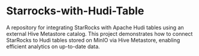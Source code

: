 # Starrocks-with-Hudi-Table
A repository for integrating StarRocks with Apache Hudi tables using an external Hive Metastore catalog. This project demonstrates how to connect StarRocks to Hudi tables stored on MinIO via Hive Metastore, enabling efficient analytics on up-to-date data.
